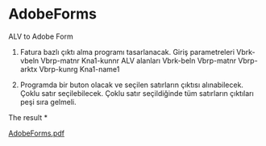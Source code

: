 # AdobeForms
ALV to Adobe Form

1.	Fatura bazlı çıktı alma programı tasarlanacak.
Giriş parametreleri
Vbrk-vbeln
Vbrp-matnr
Kna1-kunnr
ALV alanları
Vbrk-beln
Vbrp-matnr
Vbrp-arktx
Vbrp-kunrg
Kna1-name1
 
2.	Programda bir buton olacak ve seçilen satırların çıktısı alınabilecek. Çoklu satır seçilebilecek. Çoklu satır seçildiğinde tüm satırların çıktıları peşi sıra gelmeli.


 The result *
 
[AdobeForms.pdf](https://github.com/user-attachments/files/15880787/AdobeForms.pdf)
